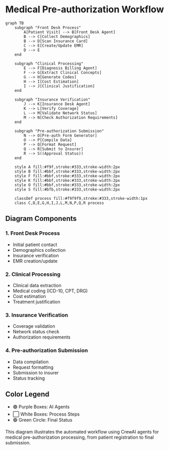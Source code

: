 # Medical Pre-authorization Workflow

```mermaid
graph TB
    subgraph "Front Desk Process"
        A[Patient Visit] --> B[Front Desk Agent]
        B --> C[Collect Demographics]
        B --> D[Scan Insurance Card]
        C --> E[Create/Update EMR]
        D --> E
    end

    subgraph "Clinical Processing"
        E --> F[Diagnosis Billing Agent]
        F --> G[Extract Clinical Concepts]
        G --> H[Generate Codes]
        H --> I[Cost Estimation]
        I --> J[Clinical Justification]
    end

    subgraph "Insurance Verification"
        J --> K[Insurance Desk Agent]
        K --> L[Verify Coverage]
        L --> M[Validate Network Status]
        M --> N[Check Authorization Requirements]
    end

    subgraph "Pre-authorization Submission"
        N --> O[Pre-auth Form Generator]
        O --> P[Compile Data]
        P --> Q[Format Request]
        Q --> R[Submit to Insurer]
        R --> S((Approval Status))
    end

    style A fill:#f9f,stroke:#333,stroke-width:2px
    style B fill:#bbf,stroke:#333,stroke-width:2px
    style F fill:#bbf,stroke:#333,stroke-width:2px
    style K fill:#bbf,stroke:#333,stroke-width:2px
    style O fill:#bbf,stroke:#333,stroke-width:2px
    style S fill:#bfb,stroke:#333,stroke-width:2px

    classDef process fill:#f9f9f9,stroke:#333,stroke-width:1px
    class C,D,E,G,H,I,J,L,M,N,P,Q,R process
```

## Diagram Components

### 1. Front Desk Process
- Initial patient contact
- Demographics collection
- Insurance verification
- EMR creation/update

### 2. Clinical Processing
- Clinical data extraction
- Medical coding (ICD-10, CPT, DRG)
- Cost estimation
- Treatment justification

### 3. Insurance Verification
- Coverage validation
- Network status check
- Authorization requirements

### 4. Pre-authorization Submission
- Data compilation
- Request formatting
- Submission to insurer
- Status tracking

## Color Legend
- 🟣 Purple Boxes: AI Agents
- ⬜ White Boxes: Process Steps
- 🟢 Green Circle: Final Status

This diagram illustrates the automated workflow using CrewAI agents for medical pre-authorization processing, from patient registration to final submission.

